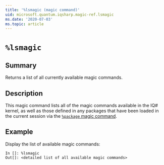 ```yaml
---
title: '%lsmagic (magic command)'
uid: microsoft.quantum.iqsharp.magic-ref.lsmagic
ms.date: '2020-07-03'
ms.topic: article
---
```


<!--
    NB: This file has been automatically generated from Microsoft.Quantum.IQSharp.Kernel.dll,
        please do not manually edit it.

    [DEBUG] JSON source:
        {"Name": "%lsmagic", "Documentation": {"Summary": "Returns a list of all currently available magic commands.", "Full": null, "Description": "\r\nThis magic command lists all of the magic commands available in the IQ# kernel,\r\nas well as those defined in any packages that have been loaded in the current\r\nsession via the [`%package` magic command](https://docs.microsoft.com/qsharp/api/iqsharp-magic/package).\r\n                ", "Remarks": null, "Examples": ["\r\nDisplay the list of available magic commands:\r\n```\r\nIn []: %lsmagic\r\nOut[]: <detailed list of all available magic commands>\r\n```\r\n                    "], "SeeAlso": null}, "AssemblyName": "Microsoft.Quantum.IQSharp.Kernel"}
-->

# `%lsmagic`

## Summary

Returns a list of all currently available magic commands.

## Description

This magic command lists all of the magic commands available in the IQ# kernel,
as well as those defined in any packages that have been loaded in the current
session via the [`%package` magic command](https://docs.microsoft.com/qsharp/api/iqsharp-magic/package).

## Example

Display the list of available magic commands:
```
In []: %lsmagic
Out[]: <detailed list of all available magic commands>
```
